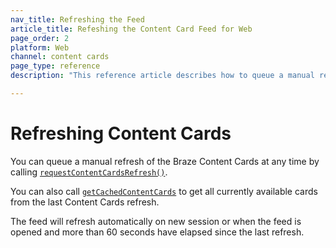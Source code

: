 ```yaml
---
nav_title: Refreshing the Feed
article_title: Refeshing the Content Card Feed for Web
page_order: 2
platform: Web
channel: content cards
page_type: reference
description: "This reference article describes how to queue a manual refresh of your Content Cards for your web application."

---
```


# Refreshing Content Cards

You can queue a manual refresh of the Braze Content Cards at any time by calling [`requestContentCardsRefresh()`](https://js.appboycdn.com/web-sdk/latest/doc/modules/appboy.html#requestcontentcardsrefresh). 

You can also call [`getCachedContentCards`](https://js.appboycdn.com/web-sdk/latest/doc/module-appboy.html#.getCachedContentCards) to get all currently available cards from the last Content Cards refresh. 

The feed will refresh automatically on new session or when the feed is opened and more than 60 seconds have elapsed since the last refresh.
